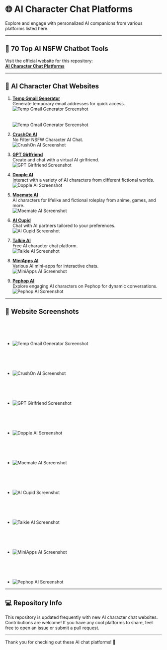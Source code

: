 # 🌐 AI Character Chat Platforms

Explore and engage with personalized AI companions from various platforms listed here.

---

## 🔗 **70 Top AI NSFW Chatbot Tools**

Visit the official website for this repository:  
**[AI Character Chat Platforms](https://1all4outgaming.github.io/AI-Character-Chats/)**

---

## 📜 AI Character Chat Websites

1. **[Temp Gmail Generator](https://www.emailnator.com/)**  
   Generate temporary email addresses for quick access.  
   ![Temp Gmail Generator Screenshot](images/1.png)  
<br><br>
   ![Temp Gmail Generator Screenshot](images/2.png)  

3. **[CrushOn AI](https://crushon.ai)**  
   No Filter NSFW Character AI Chat.  
   ![CrushOn AI Screenshot](images/crushon.png)  


4. **[GPT Girlfriend](https://www.gptgirlfriend.online)**  
   Create and chat with a virtual AI girlfriend.  
   ![GPT Girlfriend Screenshot](images/gptgirlfriend.online.png)  


5. **[Dopple AI](https://beta.dopple.ai)**  
   Interact with a variety of AI characters from different fictional worlds.  
   ![Dopple AI Screenshot](images/beta.dopple.png)  


6. **[Moemate AI](https://www.moemate.io)**  
   AI characters for lifelike and fictional roleplay from anime, games, and more.  
   ![Moemate AI Screenshot](images/moemate.png)  


7. **[AI Cupid](https://www.aicupid.org)**  
   Chat with AI partners tailored to your preferences.  
   ![AI Cupid Screenshot](images/aicupid.png)  


8. **[Talkie AI](https://www.talkie-ai.com)**  
   Free AI character chat platform.  
   ![Talkie AI Screenshot](images/talkie-ai.png)  


9. **[MiniApps AI](https://miniapps.ai)**  
   Various AI mini-apps for interactive chats.  
   ![MiniApps AI Screenshot](images/miniapps.png)  


10. **[Pephop AI](https://pephop.ai)**  
   Explore engaging AI characters on Pephop for dynamic conversations.  
   ![Pephop AI Screenshot](images/pephop.png)  

---

## 📸 Website Screenshots

<br><br><br>

- ![Temp Gmail Generator Screenshot](images/emailnator.png)

<br><br><br>

- ![CrushOn AI Screenshot](images/crushon.png)

<br><br><br>

- ![GPT Girlfriend Screenshot](images/gptgirlfriend.online.png)

<br><br><br>

- ![Dopple AI Screenshot](images/beta.dopple.png)

<br><br><br>

- ![Moemate AI Screenshot](images/moemate.png)

<br><br><br>

- ![AI Cupid Screenshot](images/aicupid.png)

<br><br><br>

- ![Talkie AI Screenshot](images/talkie-ai.png)

<br><br><br>

- ![MiniApps AI Screenshot](images/miniapps.png)

<br><br><br>

- ![Pephop AI Screenshot](images/pephop.png)

---

## 💻 Repository Info

This repository is updated frequently with new AI character chat websites. Contributions are welcome! If you have any cool platforms to share, feel free to open an issue or submit a pull request.

---

Thank you for checking out these AI chat platforms! 🚀
